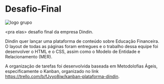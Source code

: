 # Desafio-Final

![logo grupo](https://user-images.githubusercontent.com/92177131/137020306-72b8ab45-c339-4845-95aa-08dc872acab3.png)

&lt;pra elas> desafio final da empresa Dindin.

Dindin quer lançar uma plataforma de conteúdo sobre Educação Financeira. O layout de todas as páginas foram entregues e o trabalho dessa equipe foi desenvolver o HTML e o CSS, assim como o Modelo de Entidade e Relacionamento (MER). 

A organização de tarefas foi desenvolvida baseada em Metodolofias Ágeis, especificamente o Kanban, organizado no link https://trello.com/b/fJvyo8iw/kanban-plataforma-dindin.
